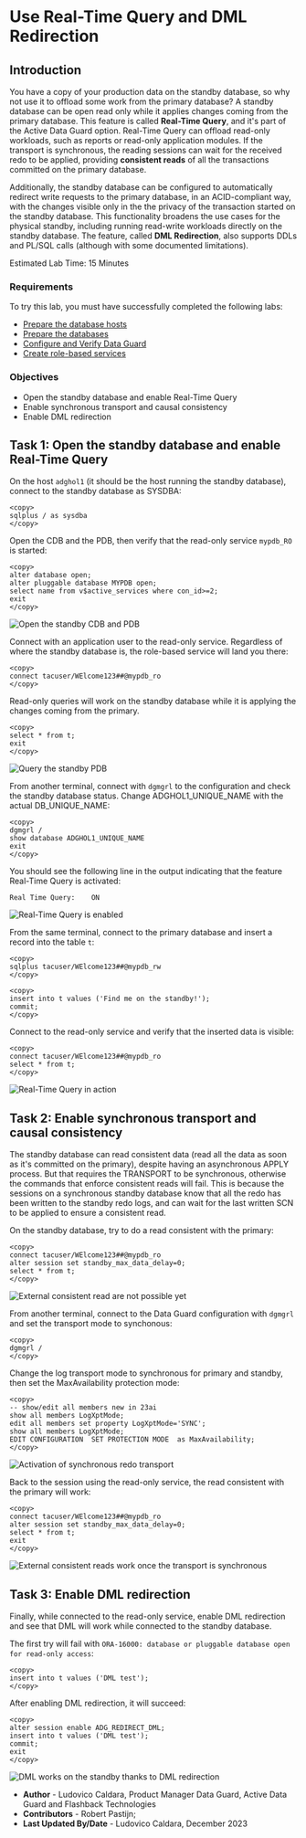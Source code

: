 # Use Real-Time Query and DML Redirection

## Introduction

You have a copy of your production data on the standby database, so why not use it to offload some work from the primary database? 
A standby database can be open read only while it applies changes coming from the primary database. This feature is called **Real-Time Query**, and it's part of the Active Data Guard option.
Real-Time Query can offload read-only workloads, such as reports or read-only application modules. If the transport is synchronous, the reading sessions can wait for the received redo to be applied, providing **consistent reads** of all the transactions committed on the primary database.

Additionally, the standby database can be configured to automatically redirect write requests to the primary database, in an ACID-compliant way, with the changes visible only in the the privacy of the transaction started on the standby database.
This functionality broadens the use cases for the physical standby, including running read-write workloads directly on the standby database. The feature, called **DML Redirection**, also supports DDLs and PL/SQL calls (although with some documented limitations).

Estimated Lab Time: 15 Minutes

### Requirements
To try this lab, you must have successfully completed the following labs:
* [Prepare the database hosts](../prepare-host/prepare-host.md)
* [Prepare the databases](../prepare-db/prepare-db.md)
* [Configure and Verify Data Guard](../configure-dg/configure-dg.md)
* [Create role-based services](../create-services/create-services.md)

### Objectives
* Open the standby database and enable Real-Time Query
* Enable synchronous transport and causal consistency
* Enable DML redirection

## Task 1: Open the standby database and enable Real-Time Query

On the host `adghol1` (it should be the host running the standby database), connect to the standby database as SYSDBA:
```
<copy>
sqlplus / as sysdba
</copy>
```

Open the CDB and the PDB, then verify that the read-only service `mypdb_RO` is started:
```
<copy>
alter database open;
alter pluggable database MYPDB open;
select name from v$active_services where con_id>=2;
exit
</copy>
```

![Open the standby CDB and PDB](images/open-standby.png)

Connect with an application user to the read-only service. Regardless of where the standby database is, the role-based service will land you there:
```
<copy>
connect tacuser/WElcome123##@mypdb_ro
</copy>
```

Read-only queries will work on the standby database while it is applying the changes coming from the primary.
```
<copy>
select * from t;
exit
</copy>
```

![Query the standby PDB](images/query-standby.png)

From another terminal, connect with `dgmgrl` to the configuration and check the standby database status. Change ADGHOL1_UNIQUE_NAME with the actual DB_UNIQUE_NAME:
```
<copy>
dgmgrl /
show database ADGHOL1_UNIQUE_NAME
exit
</copy>
```

You should see the following line in the output indicating that the feature Real-Time Query is activated:
```
Real Time Query:    ON
```

![Real-Time Query is enabled](images/real-time-query-on.png)

From the same terminal, connect to the primary database and insert a record into the table `t`:
```
<copy>
sqlplus tacuser/WElcome123##@mypdb_rw
</copy>
```
```
<copy>
insert into t values ('Find me on the standby!');
commit;
</copy>
```

Connect to the read-only service and verify that the inserted data is visible:
```
<copy>
connect tacuser/WElcome123##@mypdb_ro
select * from t;
</copy>
```

![Real-Time Query in action](images/real-time-query.png)

## Task 2: Enable synchronous transport and causal consistency
The standby database can read consistent data (read all the data as soon as it's committed on the primary), despite having an asynchronous APPLY process. But that requires the TRANSPORT to be synchronous, otherwise the commands that enforce consistent reads will fail. This is because the sessions on a synchronous standby database know that all the redo has been written to the standby redo logs, and can wait for the last written SCN to be applied to ensure a consistent read.

On the standby database, try to do a read consistent with the primary:
```
<copy>
connect tacuser/WElcome123##@mypdb_ro
alter session set standby_max_data_delay=0;
select * from t;
</copy>
```

![External consistent read are not possible yet](images/no-external-consistency.png)

From another terminal, connect to the Data Guard configuration with `dgmgrl` and set the transport mode to synchonous:

```
<copy>
dgmgrl /
</copy>
```

Change the log transport mode to synchronous for primary and standby, then set the MaxAvailability protection mode:
```
<copy>
-- show/edit all members new in 23ai
show all members LogXptMode;
edit all members set property LogXptMode='SYNC';
show all members LogXptMode;
EDIT CONFIGURATION  SET PROTECTION MODE  as MaxAvailability;
</copy>
```

![Activation of synchronous redo transport](images/sync-transport.png)

Back to the session using the read-only service, the read consistent with the primary will work:
```
<copy>
connect tacuser/WElcome123##@mypdb_ro
alter session set standby_max_data_delay=0;
select * from t;
exit
</copy>
```

![External consistent reads work once the transport is synchronous](images/external-consistency.png)

## Task 3: Enable DML redirection
Finally, while connected to the read-only service, enable DML redirection and see that DML will work while connected to the standby database.

The first try will fail with
`ORA-16000: database or pluggable database open for read-only access`:
```
<copy>
insert into t values ('DML test');
</copy>
```

After enabling DML redirection, it will succeed:
```
<copy>
alter session enable ADG_REDIRECT_DML;
insert into t values ('DML test');
commit;
exit
</copy>
```

![DML works on the standby thanks to DML redirection](images/dml-redirection.png)

- **Author** - Ludovico Caldara, Product Manager Data Guard, Active Data Guard and Flashback Technologies
- **Contributors** - Robert Pastijn;
- **Last Updated By/Date** -  Ludovico Caldara, December 2023
